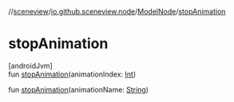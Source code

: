 //[sceneview](../../../index.md)/[io.github.sceneview.node](../index.md)/[ModelNode](index.md)/[stopAnimation](stop-animation.md)

# stopAnimation

[androidJvm]\
fun [stopAnimation](stop-animation.md)(animationIndex: [Int](https://kotlinlang.org/api/latest/jvm/stdlib/kotlin/-int/index.html))

fun [stopAnimation](stop-animation.md)(animationName: [String](https://kotlinlang.org/api/latest/jvm/stdlib/kotlin/-string/index.html))
